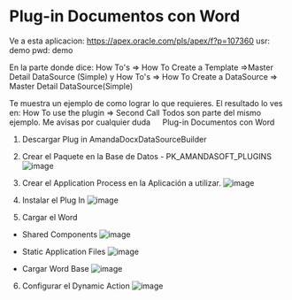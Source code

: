 # Plug-in Documentos con Word


Ve a esta aplicacion: https://apex.oracle.com/pls/apex/f?p=107360
usr: demo
pwd: demo


En la parte donde dice:
How To's => How To Create a Template =>Master Detail DataSource (Simple)
y
How To's => How To Create a DataSource => Master Detail DataSource(Simple)

Te muestra un ejemplo de como lograr lo que requieres.
El resultado lo ves en:
How To use the plugin => Second Call
Todos son parte del mismo ejemplo.
Me avisas por cualquier duda
 
Plug-in Documentos con Word

1.	Descargar Plug in AmandaDocxDataSourceBuilder
2.	Crear el Paquete en la Base de Datos - PK_AMANDASOFT_PLUGINS
 ![image](https://user-images.githubusercontent.com/64084293/117481043-0a391d80-af28-11eb-8cc2-2d16785c89bd.png)

3.	Crear el Application Process en la Aplicación a utilizar.
 ![image](https://user-images.githubusercontent.com/64084293/117481063-102efe80-af28-11eb-993b-39f2acd63bbc.png)

4.	Instalar el Plug In
![image](https://user-images.githubusercontent.com/64084293/117481079-13c28580-af28-11eb-8ab6-5ea9ceea1098.png)

 
5.	Cargar el Word
-	Shared Components
 ![image](https://user-images.githubusercontent.com/64084293/117481092-17560c80-af28-11eb-9cd1-24fa4832950e.png)

-	Static Application Files
 ![image](https://user-images.githubusercontent.com/64084293/117481104-1ae99380-af28-11eb-8030-2b02328d67ed.png)

-	Cargar Word Base
 ![image](https://user-images.githubusercontent.com/64084293/117481116-1de48400-af28-11eb-8253-96c317a6ab7c.png)


6.	Configurar el Dynamic Action
 ![image](https://user-images.githubusercontent.com/64084293/117481127-21780b00-af28-11eb-9f6e-acaef7aef496.png)


